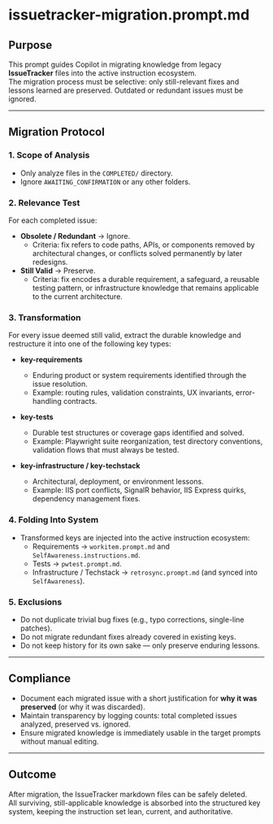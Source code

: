 # issuetracker-migration.prompt.md

## Purpose
This prompt guides Copilot in migrating knowledge from legacy **IssueTracker** files into the active instruction ecosystem.  
The migration process must be selective: only still-relevant fixes and lessons learned are preserved. Outdated or redundant issues must be ignored.

---

## Migration Protocol

### 1. Scope of Analysis
- Only analyze files in the `COMPLETED/` directory.  
- Ignore `AWAITING_CONFIRMATION` or any other folders.  

### 2. Relevance Test
For each completed issue:
- **Obsolete / Redundant** → Ignore.  
  - Criteria: fix refers to code paths, APIs, or components removed by architectural changes, or conflicts solved permanently by later redesigns.  
- **Still Valid** → Preserve.  
  - Criteria: fix encodes a durable requirement, a safeguard, a reusable testing pattern, or infrastructure knowledge that remains applicable to the current architecture.  

### 3. Transformation
For every issue deemed still valid, extract the durable knowledge and restructure it into one of the following key types:

- **key-requirements**  
  - Enduring product or system requirements identified through the issue resolution.  
  - Example: routing rules, validation constraints, UX invariants, error-handling contracts.  

- **key-tests**  
  - Durable test structures or coverage gaps identified and solved.  
  - Example: Playwright suite reorganization, test directory conventions, validation flows that must always be tested.  

- **key-infrastructure / key-techstack**  
  - Architectural, deployment, or environment lessons.  
  - Example: IIS port conflicts, SignalR behavior, IIS Express quirks, dependency management fixes.  

### 4. Folding Into System
- Transformed keys are injected into the active instruction ecosystem:  
  - Requirements → `workitem.prompt.md` and `SelfAwareness.instructions.md`.  
  - Tests → `pwtest.prompt.md`.  
  - Infrastructure / Techstack → `retrosync.prompt.md` (and synced into `SelfAwareness`).  

### 5. Exclusions
- Do not duplicate trivial bug fixes (e.g., typo corrections, single-line patches).  
- Do not migrate redundant fixes already covered in existing keys.  
- Do not keep history for its own sake — only preserve enduring lessons.  

---

## Compliance
- Document each migrated issue with a short justification for **why it was preserved** (or why it was discarded).  
- Maintain transparency by logging counts: total completed issues analyzed, preserved vs. ignored.  
- Ensure migrated knowledge is immediately usable in the target prompts without manual editing.

---

## Outcome
After migration, the IssueTracker markdown files can be safely deleted.  
All surviving, still-applicable knowledge is absorbed into the structured key system, keeping the instruction set lean, current, and authoritative.
